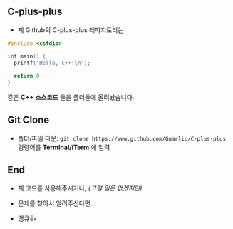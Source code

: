 ## C-plus-plus
- 제 Github의 C-plus-plus 레파지토리는

```c++
#include <cstdio>

int main() {
  printf("Hello, C++!\n");
  
  return 0;
}
```

같은 **C++ 소스코드** 들을 폴더들에 올려놨습니다.
## Git Clone
- 폴더/파일 다운: ```git clone https://www.github.com/Guarlic/C-plus-plus``` 명령어를 **Terminal/iTerm** 에 입력
## End
- 제 코드를 사용해주시거나, *(그럴 일은 없겠지만)*

- 문제를 찾아서 알려주신다면...

- 땡큐👍

